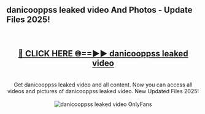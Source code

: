 <h2>danicooppss leaked video And Photos - Update Files 2025!</h2>
<br>
<div align="center">
<h2><a href="https://betterlinks.top/A2PfLJ" rel="nofollow">🔴 CLICK HERE 🌐==►► danicooppss leaked video</a></h2>
<br>
Get danicooppss leaked video and all content. Now you can access all videos and pictures of danicooppss leaked video. New Updated Files 2025!
<br>
<br>
<a href="https://betterlinks.top/A2PfLJ" rel="nofollow" data-target="animated-image.originalLink"><img src="https://i.imgur.com/dJHk4Zq.gif" alt="danicooppss leaked video OnlyFans" style="max-width: 100%; display: inline-block;" data-target="animated-image.originalImage"></a>
</div>
<br>